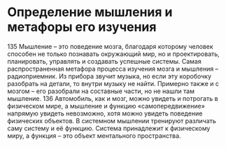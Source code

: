 # Определение мышления и метафоры его изучения

135 Мышление – это поведение мозга, благодаря которому человек способен не только познавать окружающий мир, но и проектировать, планировать, управлять и создавать успешные системы. Самая распространенная метафора процесса изучения мозга и мышления – радиоприемник. Из прибора звучит музыка, но если эту коробочку разобрать на детали, то внутри музыку не найти. Примерно также и с мозгом – его разобрали на составные части, но не нашли там мышление.
136 Автомобиль, как и мозг, можно увидеть и потрогать в физическом мире, а мышление и функцию «самопередвижение» напрямую увидеть невозможно, хотя можно увидеть поведение физических объектов. В системном мышлении тренируют различать саму систему и её функцию. Система принадлежит к физическому миру, а функция – это объект ментального пространства.
